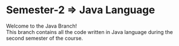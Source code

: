 # Semester-2 => Java Language
Welcome to the Java Branch!
<br>
This branch contains all the code written in Java language during the second semester of the course.
